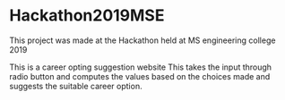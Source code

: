 # Hackathon2019MSE
This project was made at the Hackathon held at MS engineering college 2019

This is a career opting suggestion website
This takes the input through radio button and computes the values based on the choices made and suggests the suitable career option.
